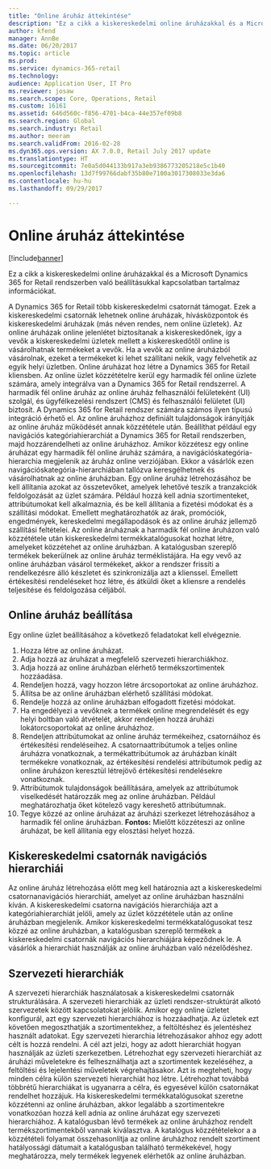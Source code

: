 ```yaml
---
title: "Online áruház áttekintése"
description: "Ez a cikk a kiskereskedelmi online áruházakkal és a Microsoft Dynamics 365 for Retail rendszerben való beállításukkal kapcsolatban tartalmaz információkat."
author: kfend
manager: AnnBe
ms.date: 06/20/2017
ms.topic: article
ms.prod: 
ms.service: dynamics-365-retail
ms.technology: 
audience: Application User, IT Pro
ms.reviewer: josaw
ms.search.scope: Core, Operations, Retail
ms.custom: 16161
ms.assetid: 646d560c-f856-4701-b4ca-44e357ef09b8
ms.search.region: Global
ms.search.industry: Retail
ms.author: meeram
ms.search.validFrom: 2016-02-28
ms.dyn365.ops.version: AX 7.0.0, Retail July 2017 update
ms.translationtype: HT
ms.sourcegitcommit: 7e0a5d044133b917a3eb9386773205218e5c1b40
ms.openlocfilehash: 13d7f99766dabf35b80e7100a3017308033e3da6
ms.contentlocale: hu-hu
ms.lasthandoff: 09/29/2017

---
```


# <a name="online-store-overview"></a>Online áruház áttekintése

[!include[banner](includes/banner.md)]


Ez a cikk a kiskereskedelmi online áruházakkal és a Microsoft Dynamics 365 for Retail rendszerben való beállításukkal kapcsolatban tartalmaz információkat.

A Dynamics 365 for Retail több kiskereskedelmi csatornát támogat. Ezek a kiskereskedelmi csatornák lehetnek online áruházak, hívásközpontok és kiskereskedelmi áruházak (más néven rendes, nem online üzletek). Az online áruházak online jelenlétet biztosítanak a kiskereskedőnek, így a vevők a kiskereskedelmi üzletek mellett a kiskereskedőtől online is vásárolhatnak termékeket a vevők. Ha a vevők az online áruházból vásárolnak, ezeket a termékeket ki lehet szállítani nekik, vagy felvehetik az egyik helyi üzletben. Online áruházat hoz létre a Dynamics 365 for Retail kliensben. Az online üzlet közzétételre kerül egy harmadik fél online üzlete számára, amely integrálva van a Dynamics 365 for Retail rendszerrel. A harmadik fél online áruház az online áruház felhasználói felületeként (UI) szolgál, és ügyfélkezelési rendszert (CMS) és felhasználói felületet (UI) biztosít. A Dynamics 365 for Retail rendszer számára számos ilyen típusú integráció érhető el. Az online áruházhoz definiált tulajdonságok irányítják az online áruház működését annak közzététele után. Beállíthat például egy navigációs kategóriahierarchiát a Dynamics 365 for Retail rendszerben, majd hozzárendelheti az online áruházhoz. Amikor közzétesz egy online áruházat egy harmadik fél online áruház számára, a navigációskategória-hierarchia megjelenik az áruház online verziójában. Ekkor a vásárlók ezen navigációskategória-hierarchiában tallózva keresgélhetnek és vásárolhatnak az online áruházban. Egy online áruház létrehozásához be kell állítania azokat az összetevőket, amelyek lehetővé teszik a tranzakciók feldolgozását az üzlet számára. Például hozzá kell adnia szortimenteket, attribútumokat kell alkalmaznia, és be kell állítania a fizetési módokat és a szállítási módokat. Emellett meghatározhatók az árak, promóciók, engedmények, kereskedelmi megállapodások és az online áruház jellemző szállítási feltételei. Az online áruháznak a harmadik fél online áruházon való közzététele után kiskereskedelmi termékkatalógusokat hozhat létre, amelyeket közzétehet az online áruházban. A katalógusban szereplő termékek bekerülnek az online áruház terméklistájára. Ha egy vevő az online áruházban vásárol termékeket, akkor a rendszer frissíti a rendelkezésre álló készletet és szinkronizálja azt a klienssel. Emellett értékesítési rendeléseket hoz létre, és átküldi őket a kliensre a rendelés teljesítése és feldolgozása céljából.

## <a name="set-up-an-online-store"></a>Online áruház beállítása
Egy online üzlet beállításához a következő feladatokat kell elvégeznie.

1.  Hozza létre az online áruházat.
2.  Adja hozzá az áruházat a megfelelő szervezeti hierarchiákhoz.
3.  Adja hozzá az online áruházban elérhető termékszortimentek hozzáadása.
4.  Rendeljen hozzá, vagy hozzon létre árcsoportokat az online áruházhoz.
5.  Állítsa be az online áruházban elérhető szállítási módokat.
6.  Rendelje hozzá az online áruházban elfogadott fizetési módokat.
7.  Ha engedélyezi a vevőknek a termékek online megrendelését és egy helyi boltban való átvételét, akkor rendeljen hozzá áruházi lokátorcsoportokat az online áruházhoz.
8.  Rendeljen attribútumokat az online áruház termékeihez, csatornáihoz és értékesítési rendeléseihez. A csatornaattribútumok a teljes online áruházra vonatkoznak, a termékattribútumok az áruházban kínált termékekre vonatkoznak, az értékesítési rendelési attribútumok pedig az online áruházon keresztül létrejövő értékesítési rendelésekre vonatkoznak.
9.  Attribútumok tulajdonságok beállítására, amelyek az attribútumok viselkedését határozzák meg az online áruházban. Például meghatározhatja őket kötelező vagy kereshető attribútumnak.
10. Tegye közzé az online áruházat az áruházi szerkezet létrehozásához a harmadik fél online áruházban. **Fontos:** Mielőtt közzéteszi az online áruházat, be kell állítania egy elosztási helyet hozzá.

## <a name="retail-channel-navigation-hierarchies"></a>Kiskereskedelmi csatornák navigációs hierarchiái
Az online áruház létrehozása előtt meg kell határoznia azt a kiskereskedelmi csatornanavigációs hierarchiát, amelyet az online áruházban használni kíván. A kiskereskedelmi csatorna navigációs hierarchiája azt a kategóriahierarchiát jelöli, amely az üzlet közzététele után az online áruházban megjelenik. Amikor kiskereskedelmi termékkatalógusokat tesz közzé az online áruházban, a katalógusban szereplő termékek a kiskereskedelmi csatornák navigációs hierarchiájára képeződnek le. A vásárlók a hierarchiát használják az online áruházban való nézelődéshez.

## <a name="organization-hierarchies"></a>Szervezeti hierarchiák
A szervezeti hierarchiák használatosak a kiskereskedelmi csatornák strukturálására. A szervezeti hierarchiák az üzleti rendszer-struktúrát alkotó szervezetek között kapcsolatokat jelölik. Amikor egy online üzletet konfigurál, azt egy szervezeti hierarchiához is hozzáadhatja. Az üzletek ezt követően megoszthatják a szortimentekhez, a feltöltéshez és jelentéshez használt adatokat. Egy szervezeti hierarchia létrehozásakor ahhoz egy adott célt is hozzá rendelni. A cél azt jelzi, hogy az adott hierarchiát hogyan használják az üzleti szerkezetben. Létrehozhat egy szervezeti hierarchiát az áruházi műveletekre és felhesználhatja azt a szortimentek kezeléséhez, a feltöltési és lejelentési műveletek végrehajtásakor. Azt is megteheti, hogy minden célra külön szervezeti hierarchiát hoz létre. Létrehozhat továbbá többrétű hierarchiákat is ugyanarra a célra, és egyesével külön csatornákat rendelhet hozzájuk. Ha kiskereskedelmi termékkatalógusokat szeretne közzétenni az online áruházban, akkor legalább a szortimentekre vonatkozóan hozzá kell adnia az online áruházat egy szervezeti hierarchiához. A katalógusban lévő termékek az online áruházhoz rendelt termékszortimentekből vannak kiválasztva. A katalógus közzétételekor a a közzétételi folyamat összehasonlítja az online áruházhoz rendelt szortiment hatályossági dátumait a katalógusban található termékekével, hogy meghatározza, mely termékek legyenek elérhetők az online áruházban.




